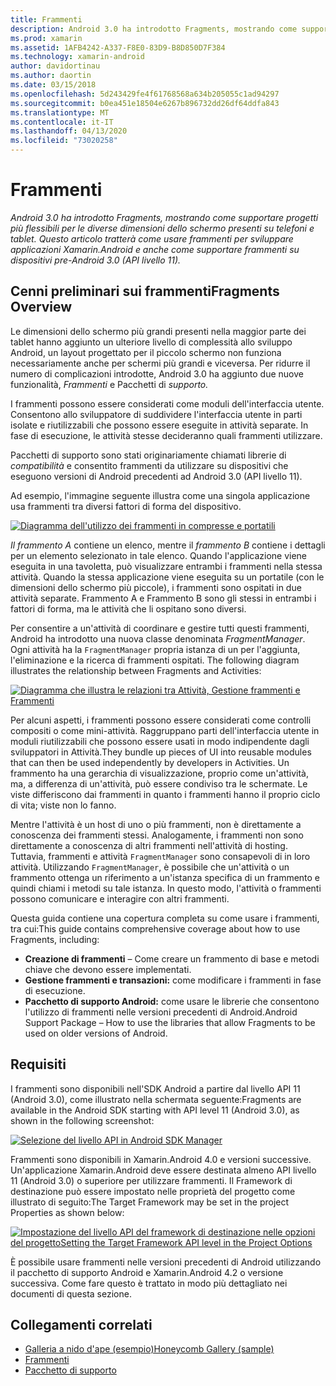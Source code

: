 ```yaml
---
title: Frammenti
description: Android 3.0 ha introdotto Fragments, mostrando come supportare progetti più flessibili per le diverse dimensioni dello schermo presenti su telefoni e tablet. Questo articolo tratterà come usare frammenti per sviluppare applicazioni Xamarin.Android e anche come supportare frammenti su dispositivi pre-Android 3.0 (API livello 11).
ms.prod: xamarin
ms.assetid: 1AFB4242-A337-F8E0-83D9-B8D850D7F384
ms.technology: xamarin-android
author: davidortinau
ms.author: daortin
ms.date: 03/15/2018
ms.openlocfilehash: 5d243429fe4f61768568a634b205055c1ad94297
ms.sourcegitcommit: b0ea451e18504e6267b896732dd26df64ddfa843
ms.translationtype: MT
ms.contentlocale: it-IT
ms.lasthandoff: 04/13/2020
ms.locfileid: "73020258"
---
```

# <a name="fragments"></a>Frammenti

_Android 3.0 ha introdotto Fragments, mostrando come supportare progetti più flessibili per le diverse dimensioni dello schermo presenti su telefoni e tablet. Questo articolo tratterà come usare frammenti per sviluppare applicazioni Xamarin.Android e anche come supportare frammenti su dispositivi pre-Android 3.0 (API livello 11)._

## <a name="fragments-overview"></a>Cenni preliminari sui frammentiFragments Overview

Le dimensioni dello schermo più grandi presenti nella maggior parte dei tablet hanno aggiunto un ulteriore livello di complessità allo sviluppo Android, un layout progettato per il piccolo schermo non funziona necessariamente anche per schermi più grandi e viceversa. Per ridurre il numero di complicazioni introdotte, Android 3.0 ha aggiunto due nuove funzionalità, *Frammenti* e Pacchetti di *supporto.*

I frammenti possono essere considerati come moduli dell'interfaccia utente. Consentono allo sviluppatore di suddividere l'interfaccia utente in parti isolate e riutilizzabili che possono essere eseguite in attività separate. In fase di esecuzione, le attività stesse decideranno quali frammenti utilizzare.

Pacchetti di supporto sono stati originariamente chiamati librerie di *compatibilità* e consentito frammenti da utilizzare su dispositivi che eseguono versioni di Android precedenti ad Android 3.0 (API livello 11).

Ad esempio, l'immagine seguente illustra come una singola applicazione usa frammenti tra diversi fattori di forma del dispositivo.

[![Diagramma dell'utilizzo dei frammenti in compresse e portatili](images/00.png)](images/00.png#lightbox)

*Il frammento A* contiene un elenco, mentre il *frammento B* contiene i dettagli per un elemento selezionato in tale elenco. Quando l'applicazione viene eseguita in una tavoletta, può visualizzare entrambi i frammenti nella stessa attività. Quando la stessa applicazione viene eseguita su un portatile (con le dimensioni dello schermo più piccole), i frammenti sono ospitati in due attività separate. Frammento A e Frammento B sono gli stessi in entrambi i fattori di forma, ma le attività che li ospitano sono diversi.

Per consentire a un'attività di coordinare e gestire tutti questi frammenti, Android ha introdotto una nuova classe denominata *FragmentManager*. Ogni attività ha la `FragmentManager` propria istanza di un per l'aggiunta, l'eliminazione e la ricerca di frammenti ospitati. The following diagram illustrates the relationship between Fragments and Activities:

[![Diagramma che illustra le relazioni tra Attività, Gestione frammenti e Frammenti](images/01.png)](images/01.png#lightbox)

Per alcuni aspetti, i frammenti possono essere considerati come controlli compositi o come mini-attività. Raggruppano parti dell'interfaccia utente in moduli riutilizzabili che possono essere usati in modo indipendente dagli sviluppatori in Attività.They bundle up pieces of UI into reusable modules that can then be used independently by developers in Activities. Un frammento ha una gerarchia di visualizzazione, proprio come un'attività, ma, a differenza di un'attività, può essere condiviso tra le schermate. Le viste differiscono dai frammenti in quanto i frammenti hanno il proprio ciclo di vita; viste non lo fanno.

Mentre l'attività è un host di uno o più frammenti, non è direttamente a conoscenza dei frammenti stessi. Analogamente, i frammenti non sono direttamente a conoscenza di altri frammenti nell'attività di hosting. Tuttavia, frammenti e attività `FragmentManager` sono consapevoli di in loro attività. Utilizzando `FragmentManager`, è possibile che un'attività o un frammento ottenga un riferimento a un'istanza specifica di un frammento e quindi chiami i metodi su tale istanza. In questo modo, l'attività o frammenti possono comunicare e interagire con altri frammenti.

Questa guida contiene una copertura completa su come usare i frammenti, tra cui:This guide contains comprehensive coverage about how to use Fragments, including:

- **Creazione di frammenti** – Come creare un frammento di base e metodi chiave che devono essere implementati.
- **Gestione frammenti e transazioni:** come modificare i frammenti in fase di esecuzione.
- **Pacchetto di supporto Android:** come usare le librerie che consentono l'utilizzo di frammenti nelle versioni precedenti di Android.Android Support Package – How to use the libraries that allow Fragments to be used on older versions of Android.

## <a name="requirements"></a>Requisiti

I frammenti sono disponibili nell'SDK Android a partire dal livello API 11 (Android 3.0), come illustrato nella schermata seguente:Fragments are available in the Android SDK starting with API level 11 (Android 3.0), as shown in the following screenshot:

[![Selezione del livello API in Android SDK Manager](images/02.png)](images/02.png#lightbox)

Frammenti sono disponibili in Xamarin.Android 4.0 e versioni successive. Un'applicazione Xamarin.Android deve essere destinata almeno API livello 11 (Android 3.0) o superiore per utilizzare frammenti. Il Framework di destinazione può essere impostato nelle proprietà del progetto come illustrato di seguito:The Target Framework may be set in the project Properties as shown below:

[![Impostazione del livello API del framework di destinazione nelle opzioni del progettoSetting the Target Framework API level in the Project Options](images/03-sml.png)](images/03.png#lightbox)

È possibile usare frammenti nelle versioni precedenti di Android utilizzando il pacchetto di supporto Android e Xamarin.Android 4.2 o versione successiva. Come fare questo è trattato in modo più dettagliato nei documenti di questa sezione.

## <a name="related-links"></a>Collegamenti correlati

- [Galleria a nido d'ape (esempio)Honeycomb Gallery (sample)](https://docs.microsoft.com/samples/xamarin/monodroid-samples/honeycombgallery)
- [Frammenti](https://developer.android.com/guide/topics/fundamentals/fragments.html)
- [Pacchetto di supporto](https://developer.android.com/sdk/compatibility-library.html)
